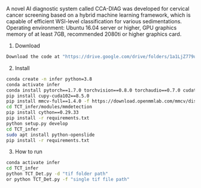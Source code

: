
A novel AI diagnostic system called CCA-DIAG was developed for cervical cancer screening based on a hybrid machine learning framework, which is capable of efficient WSI-level classification for various sedimentations.
Operating environment: Ubuntu 16.04 server or higher, GPU graphics memory of at least 7GB, recommended 2080ti or higher graphics card.

1. Download
```bash
Download the code at "https://drive.google.com/drive/folders/1a1LjZ779uyJx3gs7OJ4K1DCrwaoeACWy?usp=drive_link"
```
2. Install

```bash
conda create -n infer python=3.8
conda activate infer
conda install pytorch==1.7.0 torchvision==0.8.0 torchaudio==0.7.0 cudatoolkit=10.2 -c pytorch
pip install cupy-cuda102==8.5.0
pip install mmcv-full==1.4.0 -f https://download.openmmlab.com/mmcv/dist/cu102/torch1.7.0/index.html
cd TCT_infer/modules/mmdetection
pip install cython==0.29.33
pip install -r requirements.txt
python setup.py develop
cd TCT_infer
sudo apt install python-openslide
pip install -r requirements.txt
```

3. How to run

```bash
conda activate infer
cd TCT_infer
python TCT_Det.py -d "tif folder path"
or python TCT_Det.py -f "single tif file path"
```
